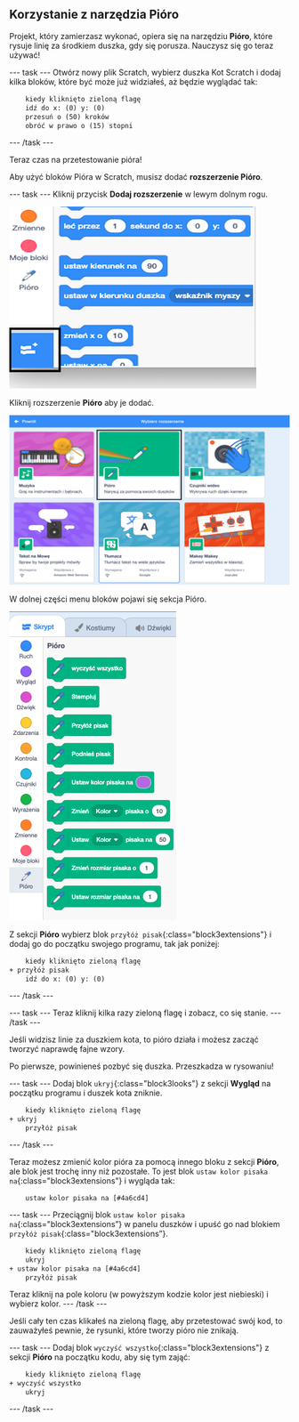## Korzystanie z narzędzia Pióro

Projekt, który zamierzasz wykonać, opiera się na narzędziu **Pióro**, które rysuje linię za środkiem duszka, gdy się porusza. Nauczysz się go teraz używać!

--- task --- Otwórz nowy plik Scratch, wybierz duszka Kot Scratch i dodaj kilka bloków, które być może już widziałeś, aż będzie wyglądać tak:

```blocks3
    kiedy kliknięto zieloną flagę
    idź do x: (0) y: (0)
    przesuń o (50) kroków
    obróć w prawo o (15) stopni
```

--- /task ---

Teraz czas na przetestowanie pióra!

Aby użyć bloków Pióra w Scratch, musisz dodać **rozszerzenie Pióro**.

--- task --- Kliknij przycisk **Dodaj rozszerzenie** w lewym dolnym rogu.

![podświetlony przycisk Dodaj rozszerzenie](images/add-extension-annotated.png)

Kliknij rozszerzenie **Pióro** aby je dodać.

![podświetlone rozszerzenie Pióro](images/click-pen-annotated.png)

W dolnej części menu bloków pojawi się sekcja Pióro.

![bloki rozszerzenia Pióro](images/pen-extension-blocks.png)

Z sekcji **Pióro** wybierz blok `przyłóż pisak`{:class="block3extensions"} i dodaj go do początku swojego programu, tak jak poniżej:

```blocks3
    kiedy kliknięto zieloną flagę
+ przyłóż pisak
    idź do x: (0) y: (0)
```

--- /task ---

--- task --- Teraz kliknij kilka razy zieloną flagę i zobacz, co się stanie. --- /task ---

Jeśli widzisz linie za duszkiem kota, to pióro działa i możesz zacząć tworzyć naprawdę fajne wzory.

Po pierwsze, powinieneś pozbyć się duszka. Przeszkadza w rysowaniu!

--- task --- Dodaj blok `ukryj`{:class="block3looks"} z sekcji **Wygląd** na początku programu i duszek kota zniknie.

```blocks3
    kiedy kliknięto zieloną flagę
+ ukryj
    przyłóż pisak
```

--- /task ---

Teraz możesz zmienić kolor pióra za pomocą innego bloku z sekcji **Pióro**, ale blok jest trochę inny niż pozostałe. To jest blok `ustaw kolor pisaka na`{:class="block3extensions"} i wygląda tak:

```blocks3
    ustaw kolor pisaka na [#4a6cd4]
```

--- task --- Przeciągnij blok `ustaw kolor pisaka na`{:class="block3extensions”} w panelu duszków i upuść go nad blokiem `przyłóż pisak`{:class="block3extensions”}.

```blocks3
    kiedy kliknięto zieloną flagę
    ukryj
+ ustaw kolor pisaka na [#4a6cd4]
    przyłóż pisak
```

Teraz kliknij na pole koloru (w powyższym kodzie kolor jest niebieski) i wybierz kolor. --- /task ---

Jeśli cały ten czas klikałeś na zieloną flagę, aby przetestować swój kod, to zauważyłeś pewnie, że rysunki, które tworzy pióro nie znikają.

--- task --- Dodaj blok `wyczyść wszystko`{:class="block3extensions"} z sekcji **Pióro** na początku kodu, aby się tym zająć:

```blocks3
    kiedy kliknięto zieloną flagę
+ wyczyść wszystko
    ukryj
```

--- /task ---